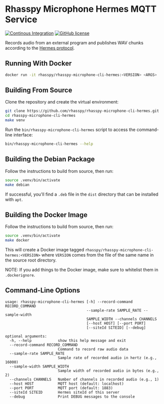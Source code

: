 # Rhasspy Microphone Hermes MQTT Service

[![Continous Integration](https://github.com/rhasspy/rhasspy-microphone-cli-hermes/workflows/Tests/badge.svg)](https://github.com/rhasspy/rhasspy-microphone-cli-hermes/actions)
[![GitHub license](https://img.shields.io/github/license/rhasspy/rhasspy-microphone-cli-hermes.svg)](https://github.com/rhasspy/rhasspy-microphone-cli-hermes/blob/master/LICENSE)

Records audio from an external program and publishes WAV chunks according to the [Hermes protocol](https://docs.snips.ai/reference/hermes).

## Running With Docker

```bash
docker run -it rhasspy/rhasspy-microphone-cli-hermes:<VERSION> <ARGS>
```

## Building From Source

Clone the repository and create the virtual environment:

```bash
git clone https://github.com/rhasspy/rhasspy-microphone-cli-hermes.git
cd rhasspy-microphone-cli-hermes
make venv
```

Run the `bin/rhasspy-microphone-cli-hermes` script to access the command-line interface:

```bash
bin/rhasspy-microphone-cli-hermes --help
```

## Building the Debian Package

Follow the instructions to build from source, then run:

```bash
source .venv/bin/activate
make debian
```

If successful, you'll find a `.deb` file in the `dist` directory that can be installed with `apt`.

## Building the Docker Image

Follow the instructions to build from source, then run:

```bash
source .venv/bin/activate
make docker
```

This will create a Docker image tagged `rhasspy/rhasspy-microphone-cli-hermes:<VERSION>` where `VERSION` comes from the file of the same name in the source root directory.

NOTE: If you add things to the Docker image, make sure to whitelist them in `.dockerignore`.

## Command-Line Options

```
usage: rhasspy-microphone-cli-hermes [-h] --record-command RECORD_COMMAND
                                     --sample-rate SAMPLE_RATE --sample-width
                                     SAMPLE_WIDTH --channels CHANNELS
                                     [--host HOST] [--port PORT]
                                     [--siteId SITEID] [--debug]

optional arguments:
  -h, --help            show this help message and exit
  --record-command RECORD_COMMAND
                        Command to record raw audio data
  --sample-rate SAMPLE_RATE
                        Sample rate of recorded audio in hertz (e.g., 16000)
  --sample-width SAMPLE_WIDTH
                        Sample width of recorded audio in bytes (e.g., 2)
  --channels CHANNELS   Number of channels in recorded audio (e.g., 1)
  --host HOST           MQTT host (default: localhost)
  --port PORT           MQTT port (default: 1883)
  --siteId SITEID       Hermes siteId of this server
  --debug               Print DEBUG messages to the console
```
